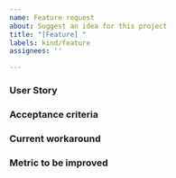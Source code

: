 ```yaml
---
name: Feature request
about: Suggest an idea for this project
title: "[Feature] "
labels: kind/feature
assignees: ''

---
```


### User Story

### Acceptance criteria

### Current workaround

### Metric to be improved
